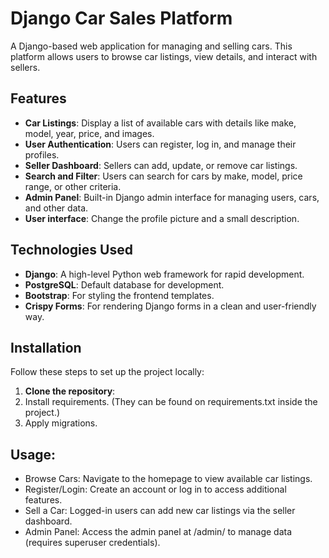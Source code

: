 # Django Car Sales Platform

A Django-based web application for managing and selling cars. This platform allows users to browse car listings, view details, and interact with sellers.

## Features

- **Car Listings**: Display a list of available cars with details like make, model, year, price, and images.
- **User Authentication**: Users can register, log in, and manage their profiles.
- **Seller Dashboard**: Sellers can add, update, or remove car listings.
- **Search and Filter**: Users can search for cars by make, model, price range, or other criteria.
- **Admin Panel**: Built-in Django admin interface for managing users, cars, and other data.
- **User interface**: Change the profile picture and a small description.

## Technologies Used

- **Django**: A high-level Python web framework for rapid development.
- **PostgreSQL**: Default database for development.
- **Bootstrap**: For styling the frontend templates.
- **Crispy Forms**: For rendering Django forms in a clean and user-friendly way.

## Installation

Follow these steps to set up the project locally:

1. **Clone the repository**:
2. Install requirements. (They can be found on requirements.txt inside the project.)
3. Apply migrations.

## Usage:
- Browse Cars: Navigate to the homepage to view available car listings.
- Register/Login: Create an account or log in to access additional features.
- Sell a Car: Logged-in users can add new car listings via the seller dashboard.
- Admin Panel: Access the admin panel at /admin/ to manage data (requires superuser credentials).
